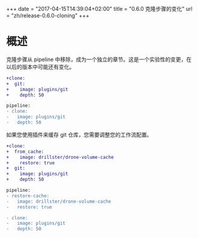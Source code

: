 +++
date = "2017-04-15T14:39:04+02:00"
title = "0.6.0 克隆步骤的变化"
url = "zh/release-0.6.0-cloning"
+++

<!--# Overview-->

# 概述

<!--The clone section is removed from the pipeline and has its own section in the yaml. Please note this change is experimental and the naming could be adjusted in the future.-->

克隆步骤从 pipeline 中移除，成为一个独立的章节。这是一个实验性的变更，在以后的版本中可能还有变化。

```diff
+clone:
+  git:
+    image: plugins/git
+    depth: 50

pipeline:
- clone:
-   image: plugins/git
-   depth: 50
```

<!--Please note that if you are using a plugin to cache your git repository you will need to adjust your pipeline configuration accordingly-->

如果您使用插件来缓存 git 仓库，您需要调整您的工作流配置。

```diff
+clone:
+  from_cache:
+    image: drillster/drone-volume-cache
+    restore: true
+  git:
+    image: plugins/git
+    depth: 50

pipeline:
- restore-cache:
-   image: drillster/drone-volume-cache
-   restore: true

- clone:
-   image: plugins/git
-   depth: 50
```
